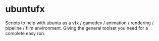 # ubuntufx
Scripts to help with ubuntu as a vfx / gamedev / animation / rendering / pipeline / film environment. Giving the general toolset you need for a complete easy run.
